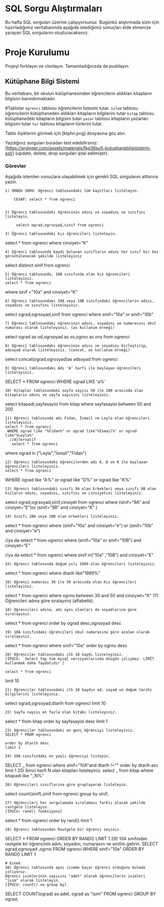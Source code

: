 # SQL Sorgu Alıştırmaları

Bu hafta SQL sorguları üzerine çalışıyorsunuz. Bugünkü alıştırmada sizin için hazırladığımız veritabanında aşağıda istediğimiz sonuçları elde etmenize yarayan SQL sorgularını oluşturacaksınız.

# Proje Kurulumu

Projeyi forklayın ve clonlayın. Tamamladığınızda da pushlayın.

## Kütüphane Bilgi Sistemi

Bu veritabanı, bir okulun kütüphanesinden öğrencilerin aldıkları kitapların bilgisini barındırmaktadır.

#Tablolar
`ogrenci` tablosu öğrencilerin listesini tutar.
`islem` tablosu öğrencilerin kütüphaneden aldıkları kitapların bilgilerini tutar
`kitap` tablosu kütüphanedeki kitapların bilgisini tutar
`yazar` tablosu kitapların yazarları bilgisini tutar
`tur` tablosu kitapların türlerini tutar.

Tablo ilişiklerini görmek için [ktphn.png] dosyasına göz atın.

Yazdığınız sorguları buradan test edebilirsiniz: [https://ergineer.com/assets/materials/fkg36so5-kutuphanebilgisistemi-sql/] (update, delete, drop sorguları iptal edilmiştir).

### Görevler

Aşağıda istenilen sonuçlara ulaşabilmek için gerekli SQL sorgularını altlarına yazın.

    1) ÖRNEK SORU: Öğrenci tablosundaki tüm kayıtları listeleyin.

    	CEVAP: select * from ogrenci


    2) Öğrenci tablosundaki öğrencinin adını ve soyadını ve sınıfını listeleyin.

         select ograd,ogrsoyad,sinif from ogrenci

    3) Öğrenci tablosundaki kız öğrencileri listeleyin.

select \* from ogrenci
where cinsiyet="K"

    4) Öğrenci tablosunda kaydı bulunan sınıfların adını her sınıf bir kez görüntülenecek şekilde listeleyiniz

select distinct sinif from ogrenci

    5) Öğrenci tablosunda, 10A sınıfında olan kız öğrencileri listeleyiniz.
    select * from ogrenci

where sinif ="10a" and cinsiyet="K"

    6) Öğrenci tablosundaki 10A veya 10B sınıfındaki öğrencilerin adını, soyadını ve sınıfını listeleyiniz.

select ograd,ogrsoyad,sinif from ogrenci
where sinif="10a" or sinif="10b"

    7) Öğrenci tablosundaki öğrencinin adını, soyadını ve numarasını okul numarası olarak listeleyiniz. (as kullanım örneği)

select ograd as od,ogrsoyad as os,ogrno as ons from ogrenci

    8) Öğrenci tablosundaki öğrencinin adını ve soyadını birleştirip, adsoyad olarak listeleyiniz. (concat, as kullanım örneği)

select concat(ograd,ogrsoyad)as adsoyad from ogrenci

    9) Öğrenci tablosundaki Adı ‘A’ harfi ile başlayan öğrencileri listeleyiniz.

SELECT \* FROM ogrenci
WHERE ograd LIKE 'a%'

    10) Kitaplar tablosundaki sayfa sayısı 50 ile 200 arasında olan kitapların adını ve sayfa sayısını listeleyiniz.

select kitapadi,sayfasayisi from kitap
where sayfasayisi between 50 and 200

    11) Öğrenci tablosunda adı Fidan, İsmail ve Leyla olan öğrencileri listeleyiniz.
    select * from ogrenci
     WHERE ograd like "%Fidan%" or ograd like"%İsmail%" or ograd like"%Leyla%"
      //Alternatif
       select * from ogrenci

where ograd in ("Leyla","İsmail","Fidan")

    12) Öğrenci tablosundaki öğrencilerden adı A, D ve K ile başlayan öğrencileri listeleyiniz.
    select * from ogrenci

WHERE ograd like "A%" or ograd like "D%" or ograd like "K%"

    13) Öğrenci tablosundaki sınıfı 9A olan Erkekleri veya sınıfı 9B olan kızların adını, soyadını, sınıfını ve cinsiyetini listeleyiniz.

select ograd,ogrsoyad,sinif,cinsiyet from ogrenci
where (sinif="9A" and cinsiyet="E")or (sinif="9B" and cinsiyet="K" )

    14) Sınıfı 10A veya 10B olan erkekleri listeleyiniz.

select \* from ogrenci
where (sinif="10a" and cinsiyet="e") or (sinif="10b" and cinsiyet="e")

//ya da
select \* from ogrenci
where (sinif="10a" or sinif="10B") and cinsiyet="E"

//ya da
select \* from ogrenci
where sinif in("10a" ,"10B") and cinsiyet="E"

    15) Öğrenci tablosunda doğum yılı 1989 olan öğrencileri listeleyiniz.

select \* from ogrenci
where dtarih like"1989%"

    16) Öğrenci numarası 30 ile 50 arasında olan Kız öğrencileri listeleyiniz.

select \* from ogrenci
where ogrno between 30 and 50 and cinsiywt="K" 17) Öğrencileri adına göre sıralayınız (alfabetik).

    18) Öğrencileri adına, adı aynı olanları da soyadlarına göre sıralayınız.

select \* from ogrenci
order by ograd desc,ogrsoyad desc

    19) 10A sınıfındaki öğrencileri okul numarasına göre azalan olarak sıralayınız.

select \* from ogrenci
where sinif="10a"
order by ogrno desc

    20) Öğrenciler tablosundaki ilk 10 kaydı listeleyiniz.
    [İPUCU: `Select top tüm mysql versiyonlarında düzgün çalışmaz. LİMİT kullanmak daha faydalıdır`]

    select * from ogrenci

limit 10

    21) Öğrenciler tablosundaki ilk 10 kaydın ad, soyad ve doğum tarihi bilgilerini listeleyiniz.

select ograd,ogrsoyad,dtarih from ogrenci
limit 10

    22) Sayfa sayısı en fazla olan kitabı listeleyiniz.

select \* from kitap
order by sayfasayisi desc
limit 1

    23) Öğrenciler tablosundaki en genç öğrenciyi listeleyiniz.
    SELECT * FROM ogrenci

    order by dtarih desc
    limit 1

    24) 10A sınıfındaki en yaşlı öğrenciyi listeyin.

SELECT _ from ogrenci
where sinif="10A"and dtarih !=""
order by dtarih asc limit 1 25) İkinci harfi N olan kitapları listeleyiniz.
select _ from kitap
where kitapadi like "\_N%"

    26) Öğrencileri sınıflarına göre gruplayarak listeleyin.

select count(sinif),sinif from ogrenci
group by sinif;

    27) Öğrencileri her sorgulamada sıralaması farklı olacak şekilde rastgele listeleyin.
    [İPUCU: rand() fonksiyonu]

select \* from ogrenci
order by rand()
limit 1

    28) Öğrenci tablosundan Rastgele bir öğrenci seçiniz.

SELECT \* FROM ogrenci
ORDER BY RAND()
LIMIT 1 29) 10A sınıfından rastgele bir öğrencinin adını, soyadını, numarasını ve sınıfını getirin.
SELECT ograd,ogrsoyad ,ogrno FROM ogrenci
WHERE sinif="10a"
ORDER BY RAND()
LIMIT 1

    # Esnek
    30) Öğrenci tablosunda aynı isimde kaçar öğrenci olduğunu bulmak istiyoruz.
    Öğrenci isimlerinin sayısını "adet" olarak öğrencilerin isimleri "isim" olarak listeleyin.
    [İPUCU: count() ve group by]

SELECT COUNT(ograd) as adet, ograd as "isim"
FROM ogrenci
GROUP BY ograd;
